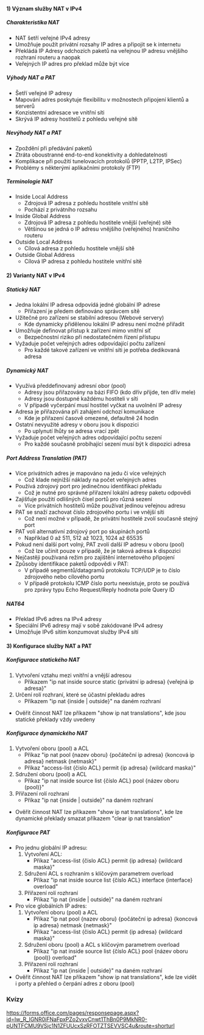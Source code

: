#### 1) Význam služby NAT v IPv4

##### Charakteristika NAT
- NAT šetří veřejné IPv4 adresy
- Umožňuje použít privátní rozsahy IP adres a připojit se k internetu
- Překládá IP Adresy odchozích paketů na veřejnou IP adresu vnějšího rozhraní routeru a naopak
- Veřejných IP adres pro překlad může být více

##### Výhody NAT a PAT
- Šetří veřejné IP adresy
- Mapování adres poskytuje flexibilitu v možnostech připojení klientů a serverů
- Konzistentní adresace ve vnitřní síti
- Skrývá IP adresy hostitelů z pohledu veřejné sítě
##### Nevýhody NAT a PAT
- Zpoždění při předávání paketů
- Ztráta oboustranné end-to-end konektivity a dohledatelnosti
- Komplikace při použití tunelovacích protokolů (PPTP, L2TP, IPSec)
- Problémy s některými aplikačními protokoly (FTP)
##### Terminologie NAT
- Inside Local Address
	- Zdrojová IP adresa z pohledu hostitele vnitřní sítě
	- Pochází z privátního rozsahu
- Inside Global Address
	- Zdrojová IP adresa z pohledu hostitele vnější (veřejné) sítě
	- Většinou se jedná o IP adresu vnějšího (veřejného) hraničního routeru
- Outside Local Address
	- Cílová adresa z pohledu hostitele vnější sítě
- Outside Global Address
	- Cílová IP adresa z pohledu hostitele vnitřní sítě
#### 2) Varianty NAT v IPv4

##### Statický NAT
- Jedna lokální IP adresa odpovídá jedné globální IP adrese
	- Přiřazení je předem definováno správcem sítě
- Užitečné pro zařízení se stabilní adresou (Webové servery)
	- Kde dynamicky přidělenou lokální IP adresu není možné přiřadit
- Umožňuje definovat přístup k zařízení mimo vnitřní síť
	- Bezpečnostní riziko při nedostatečném řízení přístupu
- Vyžaduje počet veřejných adres odpovídající počtu zařízení
	- Pro každé takové zařízení ve vnitřní síti je potřeba dedikovaná adresa

##### Dynamický NAT
- Využívá předdefinovaný adresní obor (pool)
	- Adresy jsou přiřazovány na bázi FIFO (kdo dřív přijde, ten dřív mele)
	- Adresy jsou dostupné každému hostiteli v síti
	- V případě vyčerpání musí hostitel vyčkat na uvolnění IP adresy
- Adresa je přiřazována při zahájení odchozí komunikace
	- Kde je přiřazení časově omezené, defaultně 24 hodin
- Ostatní nevyužité adresy v oboru jsou k dispozici
	- Po uplynutí lhůty se adresa vrací zpět
- Vyžaduje počet veřejných adres odpovídající počtu sezení
	- Pro každé současně probíhající sezení musí být k dispozici adresa

##### Port Address Translation (PAT)
- Více privátních adres je mapováno na jedu či více veřejných
	- Což klade nejnižší náklady na počet veřejných adres
- Používá zdrojový port pro jedinečnou identifikaci překladu
	- Což je nutné pro správné přiřazení lokální adresy paketu odpovědi
- Zajišťuje použití odlišných čísel portů pro různá sezení
	- Více privátních hostitelů může používat jedinou veřejnou adresu
- PAT se snaží zachovat číslo zdrojového portu i ve vnější síti
	- Což není možné v případě, že privátní hostitelé zvolí současně stejný port
- PAT volí alternativní zdrojový port po skupinách portů
	- Například 0 až 511, 512 až 1023, 1024 až 65535
- Pokud není další port volný, PAT zvolí další IP adresu v oboru (pool)
	- Což lze učinit pouze v případě, že je taková adresa k dispozici
- Nejčastěji používaná režim pro zajištění internetového připojení
- Způsoby identifikace paketů odpovědi v PAT:
	- V případě segmentů/datagramů protokolu TCP/UDP je to číslo zdrojového nebo cílového portu
	- V případě protokolu ICMP číslo portu neexistuje, proto se používá pro zprávy typu Echo Request/Reply hodnota pole Query ID

##### NAT64
- Překlad IPv6 adres na IPv4 adresy
- Speciální IPv6 adresy mají v sobě zakódované IPv4 adresy
- Umožňuje IPv6 sítím konzumovat služby IPv4 sítí
#### 3) Konfigurace služby NAT a PAT

##### Konfigurace statického NAT
1) Vytvoření vztahu mezi vnitřní a vnější adresou
	- Příkazem "ip nat inside source static {privátní ip adresa} {veřejná ip adresa}"
2) Určení rolí rozhraní, které se účastní překladu adres
	- Příkazem "ip nat {inside | outside}" na daném rozhraní 
- Ověřit činnost NAT lze příkazem "show ip nat translations", kde jsou statické překlady vždy uvedeny

##### Konfigurace dynamického NAT
1) Vytvoření oboru (pool) a ACL
	- Příkaz "ip nat pool {nazev oboru} {počáteční ip adresa} {koncová ip adresa} netmask {netmask}"
	- Příkaz "access-list {čislo ACL} permit {ip adresa} {wildcard maska}"
2) Sdružení oboru (pool) a ACL
	- Příkaz "ip nat inside source list {číslo ACL} pool {název oboru (pool)}"
3) Přiřazení rolí rozhraní
	- Příkaz "ip nat {inside | outside}" na daném rozhraní 
 - Ověřit činnost NAT lze příkazem "show ip nat translations", kde lze dynamické překlady smazat příkazem "clear ip nat translation"

##### Konfigurace PAT
- Pro jednu globální IP adresu:
	1) Vytvoření ACL:
		- Příkaz "access-list {čislo ACL} permit {ip adresa} {wildcard maska}"
	2) Sdružení ACL s rozhraním s klíčovým parametrem overload
		- Příkaz "ip nat inside source list {číslo ACL} interface {interface} overload"
	3) Přiřazení rolí rozhraní
		- Příkaz "ip nat {inside | outside}" na daném rozhraní 
- Pro více globálních IP adres:
	1) Vytvoření oboru (pool) a ACL
		- Příkaz "ip nat pool {nazev oboru} {počáteční ip adresa} {koncová ip adresa} netmask {netmask}"
		- Příkaz "access-list {čislo ACL} permit {ip adresa} {wildcard maska}"
	2) Sdružení oboru (pool) a ACL s klíčovým parametrem overload
		- Příkaz "ip nat inside source list {číslo ACL} pool {název oboru (pool)} overload"
	3) Přiřazení rolí rozhraní
		- Příkaz "ip nat {inside | outside}" na daném rozhraní 
 - Ověřit činnost NAT lze příkazem "show ip nat translations", kde lze vidět i porty a přehled o čerpání adres z oboru (pool)

### Kvízy
https://forms.office.com/pages/responsepage.aspx?id=Iw_R_IGNR0iFNaFpxPZo2vxvCnwt1ThBn0P9MkNR0-pUNTFCMU9VSjc1N1ZFUUcxSzRFOTZTSEVVSC4u&route=shorturl
